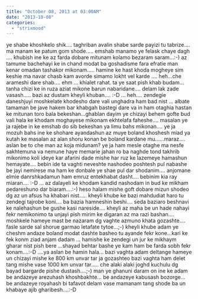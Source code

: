 ```yaml
---
title: "October 08, 2013 at 03:00AM"
date: "2013-10-08"
categories: 
  - "strixmood"
---
```


ye shabe khoshkelo shik.... taghriban avalin shabe sarde payizi tu tabrize.... ma manam ke patum gom shode..... emshab manamo ye felask chaye dagh .... khubish ine ke az farda dobare mitunam kolamo bezaram saram...:-) az tamume bachehayi ke in chand modat ba goshadisme fara efratie man kenar omadan tashakor mikonam..... hamine ke hast khoda mogheye sim keshie ma navar chasb kam avorde simamo lokht vel karde .... heh...che arameshi dare shab.... ehm ... khialet rahat. ta ye saat pish khab budam... tanha chizi ke in ruza aziat mikone barun nabaridane.... delam lak zade vasash..... bazi az dustam kheyli khuban.... :-D ... heh.... zendegie daneshjuyi moshkelate khodesho dare vali unghadra ham bad nist ... albate tamaman be jave hakem bar khabgah bastegi dare va in ham otaghia hastan ke mitunan toro bala bekeshan...ghablan dayim ye chizayi behem gofte bud vali hala ke khodam moghayese mikonam ekhtelafa faheshe.... masalan ye ja rajebe in ke emshab do sib bekeshan ya limu bahs mikonan.... ye ja mozuh bahs ine ke shohare ayandashun az muye boland khoshesh miad ya kutah ke masalan az alan shoru konan be boland kardane mu......maraz.... aslan be to che man az koja midunam? ye ja ham mesle otaghe ma nesfe sakhtemuna va nemune haye memarie jahan ro ba naghde tond takhrib mikonimo koli ideye kar afarini dade mishe har ruz ke lazemeye hamashun hemayate.... bebin ide ta vaghti neveshte nashodeo poshtesh pul nabashe be jayi nemirese ma ham ke donbale ye shae pul dar shodanim.... anjomane elmie danrshkadamun ham emruz entekhabat dasht.... bebinim kia ray miaran.... :-D ... az dalayeli ke khodam kandid nashodam in bud ke mikham pedareshuno dar biaram....:-) heso halam mishe goft dobare mizun shodeo dg az un afsus ha khabari nist..... kheyli khube ke bazi mahdudiat haro tu zendegi tajrobe koni.... ba bazia hamneshin beshi.... seda baziaro beshnavi ke nalehashun be gushe kasi nareside.... kheyli az maha be un hade nahayi fekr nemikonimo ta unjayi pish mirim ke digaran az ma razi bashan.... moshkele hameye mast be nazaram dg vaghte azmuno khata gozashte.... fasle sarde sal shorue garmao letafate tytoe...;-) kheyli khube adam ye cheshm andaze boland modat dashte basheo tu ayande fekr kone...kari ke fek konm ziad anjam dadam ... hamishe ke zendegi un jur ke mikhaym gharar nist pish bere ...shayad behtar bashe ye kam ham be farda sobh fekr konam....:-D ....ya aslan be hamin hala... bazi vaghta adam deltange hameye un chizayi mishe ke 800 km unvar tar ja gozashteo bazi vaghta ham delet tang mishe vase 1000 km unvar tar..... che alaki alaki joghd kuchulu dg bayad bargarde pishe dustash....;-) man ye ghanuni daram on ine ke adam be andazeye arezuhash khoshbakhte... be andazeye kabusash bozorge... be andazeye royahash bi tafavot delam vase mamanam tang shode ba un khabaye ajib gharibesh....:-D
